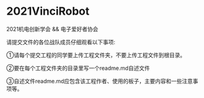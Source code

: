 # 2021VinciRobot
2021机电创新学会 && 电子爱好者协会

请提交文件的各位战队成员仔细观看以下事项:

①请每个提交工程的同学要上传工程文件夹，不要上传工程文件到根目录。

②要在每个工程文件夹的目录里写一个readme.md自述文件

③自述文件readme.md应包含该工程作者、使用的板子，主要内容和一些注意事项等。

